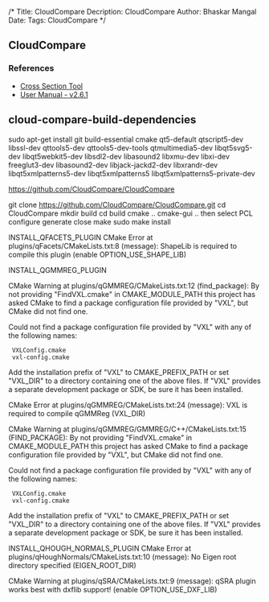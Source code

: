 /*
Title: CloudCompare
Decription: CloudCompare
Author: Bhaskar Mangal
Date: 
Tags: CloudCompare
*/

## CloudCompare

### References
* [Cross Section Tool](http://www.cloudcompare.org/doc/qCC/CloudCompare_cross_section_tool_V2.pdf)
* [User Manual - v2.6.1 ](http://www.cloudcompare.org/doc/qCC/CloudCompare%20v2.6.1%20-%20User%20manual.pdf)


## cloud-compare-build-dependencies

sudo apt-get install git build-essential cmake qt5-default qtscript5-dev libssl-dev qttools5-dev qttools5-dev-tools qtmultimedia5-dev libqt5svg5-dev libqt5webkit5-dev libsdl2-dev libasound2 libxmu-dev libxi-dev freeglut3-dev libasound2-dev libjack-jackd2-dev libxrandr-dev libqt5xmlpatterns5-dev libqt5xmlpatterns5 libqt5xmlpatterns5-private-dev

https://github.com/CloudCompare/CloudCompare

git clone https://github.com/CloudCompare/CloudCompare.git
cd CloudCompare
mkdir build
cd build 
cmake ..
cmake-gui ..
then select PCL
configure
generate
close 
make
sudo make install


INSTALL_QFACETS_PLUGIN
 CMake Error at plugins/qFacets/CMakeLists.txt:8 (message):
   ShapeLib is required to compile this plugin (enable OPTION_USE_SHAPE_LIB)


INSTALL_QGMMREG_PLUGIN

 CMake Warning at plugins/qGMMREG/CMakeLists.txt:12 (find_package):
   By not providing "FindVXL.cmake" in CMAKE_MODULE_PATH this project has
   asked CMake to find a package configuration file provided by "VXL", but
   CMake did not find one.

   Could not find a package configuration file provided by "VXL" with any of
   the following names:

     VXLConfig.cmake
     vxl-config.cmake

   Add the installation prefix of "VXL" to CMAKE_PREFIX_PATH or set "VXL_DIR"
   to a directory containing one of the above files.  If "VXL" provides a
   separate development package or SDK, be sure it has been installed.



 CMake Error at plugins/qGMMREG/CMakeLists.txt:24 (message):
   VXL is required to compile qGMMReg (VXL_DIR)



 CMake Warning at plugins/qGMMREG/GMMREG/C++/CMakeLists.txt:15 (FIND_PACKAGE):
   By not providing "FindVXL.cmake" in CMAKE_MODULE_PATH this project has
   asked CMake to find a package configuration file provided by "VXL", but
   CMake did not find one.

   Could not find a package configuration file provided by "VXL" with any of
   the following names:

     VXLConfig.cmake
     vxl-config.cmake

   Add the installation prefix of "VXL" to CMAKE_PREFIX_PATH or set "VXL_DIR"
   to a directory containing one of the above files.  If "VXL" provides a
   separate development package or SDK, be sure it has been installed.


INSTALL_QHOUGH_NORMALS_PLUGIN
 CMake Error at plugins/qHoughNormals/CMakeLists.txt:10 (message):
   No Eigen root directory specified (EIGEN_ROOT_DIR)




 CMake Warning at plugins/qSRA/CMakeLists.txt:9 (message):
   qSRA plugin works best with dxflib support! (enable OPTION_USE_DXF_LIB)

